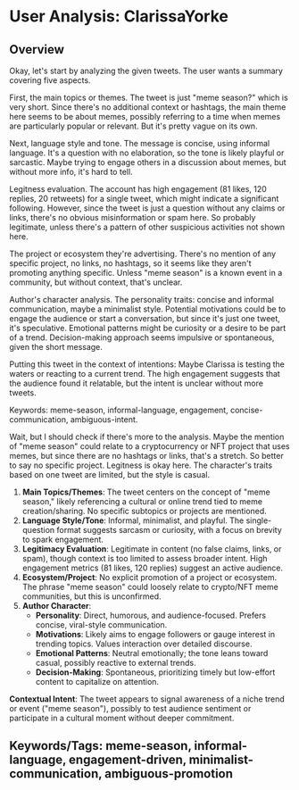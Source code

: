 # User Analysis: ClarissaYorke

## Overview

<think>
Okay, let's start by analyzing the given tweets. The user wants a summary covering five aspects.

First, the main topics or themes. The tweet is just "meme season?" which is very short. Since there's no additional context or hashtags, the main theme here seems to be about memes, possibly referring to a time when memes are particularly popular or relevant. But it's pretty vague on its own.

Next, language style and tone. The message is concise, using informal language. It's a question with no elaboration, so the tone is likely playful or sarcastic. Maybe trying to engage others in a discussion about memes, but without more info, it's hard to tell.

Legitness evaluation. The account has high engagement (81 likes, 120 replies, 20 retweets) for a single tweet, which might indicate a significant following. However, since the tweet is just a question without any claims or links, there's no obvious misinformation or spam here. So probably legitimate, unless there's a pattern of other suspicious activities not shown here.

The project or ecosystem they're advertising. There's no mention of any specific project, no links, no hashtags, so it seems like they aren't promoting anything specific. Unless "meme season" is a known event in a community, but without context, that's unclear.

Author's character analysis. The personality traits: concise and informal communication, maybe a minimalist style. Potential motivations could be to engage the audience or start a conversation, but since it's just one tweet, it's speculative. Emotional patterns might be curiosity or a desire to be part of a trend. Decision-making approach seems impulsive or spontaneous, given the short message.

Putting this tweet in the context of intentions: Maybe Clarissa is testing the waters or reacting to a current trend. The high engagement suggests that the audience found it relatable, but the intent is unclear without more tweets.

Keywords: meme-season, informal-language, engagement, concise-communication, ambiguous-intent.

Wait, but I should check if there's more to the analysis. Maybe the mention of "meme season" could relate to a cryptocurrency or NFT project that uses memes, but since there are no hashtags or links, that's a stretch. So better to say no specific project. Legitness is okay here. The character's traits based on one tweet are limited, but the style is casual.
</think>

1. **Main Topics/Themes**: The tweet centers on the concept of "meme season," likely referencing a cultural or online trend tied to meme creation/sharing. No specific subtopics or projects are mentioned.  
2. **Language Style/Tone**: Informal, minimalist, and playful. The single-question format suggests sarcasm or curiosity, with a focus on brevity to spark engagement.  
3. **Legitimacy Evaluation**: Legitimate in content (no false claims, links, or spam), though context is too limited to assess broader intent. High engagement metrics (81 likes, 120 replies) suggest an active audience.  
4. **Ecosystem/Project**: No explicit promotion of a project or ecosystem. The phrase "meme season" could loosely relate to crypto/NFT meme communities, but this is unconfirmed.  
5. **Author Character**:  
   - **Personality**: Direct, humorous, and audience-focused. Prefers concise, viral-style communication.  
   - **Motivations**: Likely aims to engage followers or gauge interest in trending topics. Values interaction over detailed discourse.  
   - **Emotional Patterns**: Neutral emotionally; the tone leans toward casual, possibly reactive to external trends.  
   - **Decision-Making**: Spontaneous, prioritizing timely but low-effort content to capitalize on attention.  

**Contextual Intent**: The tweet appears to signal awareness of a niche trend or event ("meme season"), possibly to test audience sentiment or participate in a cultural moment without deeper commitment.  

**Keywords/Tags**: meme-season, informal-language, engagement-driven, minimalist-communication, ambiguous-promotion
---
